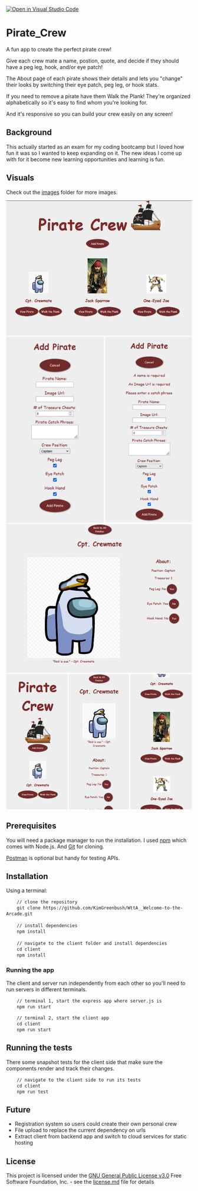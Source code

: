 [![Open in Visual Studio Code](https://open.vscode.dev/badges/open-in-vscode.svg)](https://open.vscode.dev/KimGreenbush/Pirate_Crew)

# Pirate_Crew

A fun app to create the perfect pirate crew!

Give each crew mate a name, postion, quote, and decide if they should have a peg leg, hook, and/or eye patch!

The About page of each pirate shows their details and lets you "change" their looks by switching their eye patch, peg leg, or hook stats.

If you need to remove a pirate have them Walk the Plank! They're organized alphabetically so it's easy to find whom you're looking for.

And it's responsive so you can build your crew easily on any screen!

## Background

This actually started as an exam for my coding bootcamp but I loved how fun it was so I wanted to keep expanding on it. The new ideas I come up with for it become new learning opportunities and learning is fun.

## Visuals

Check out the [images](images) folder for more images.

![Pirate Crew](./images/landing.png)
![Add a Pirate](./images/form.png)
![About a Pirate](./images/about.png)
![Responsive Pirate layout](./images/mobile.png)

## Prerequisites

You will need a package manager to run the installation. I used [npm](https://docs.npmjs.com/downloading-and-installing-node-js-and-npm) which comes with Node.js. And [Git](https://git-scm.com/book/en/v2/Getting-Started-Installing-Git) for cloning.

[Postman](https://www.postman.com/) is optional but handy for testing APIs.

## Installation

Using a terminal:

```shell
    // clone the repository
    git clone https://github.com/KimGreenbush/WttA__Welcome-to-the-Arcade.git

    // install dependencies
    npm install

    // navigate to the client folder and install dependencies
    cd client
    npm install
```

### Running the app

The client and server run independently from each other so you'll need to run servers in different terminals.

```shell
    // terminal 1, start the express app where server.js is
    npm run start
```

```shell
    // terminal 2, start the client app
    cd client
    npm run start
```

## Running the tests

There some snapshot tests for the client side that make sure the components render and track their changes.

```shell
    // navigate to the client side to run its tests
    cd client
    npm run test
```

## Future

- Registration system so users could create their own personal crew
- File upload to replace the current dependency on urls
- Extract client from backend app and switch to cloud services for static hosting

## License

This project is licensed under the [GNU General Public License v3.0](license.md)
Free Software Foundation, Inc. - see the [license.md](license.md) file for
details
